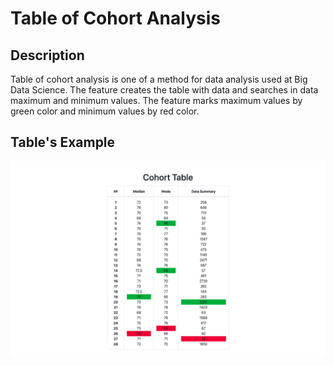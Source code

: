 # Table of Cohort Analysis

## Description
Table of cohort analysis is one of a method for data analysis used 
at Big Data Science. The feature creates the table with data 
and searches in data maximum and minimum values. The feature 
marks maximum values by green color and minimum values by red 
color.

## Table's Example
![File:Cohort Table](public/readme-img/cohort-table.png "Cohort Table")
